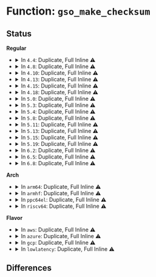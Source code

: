 # Function: <code>gso_make_checksum</code>

## Status
<b>Regular</b>
<ul>
<li>
<details>
<summary>In <code>4.4</code>: Duplicate, Full Inline ⚠️</summary>

**Collision:** Static Duplication

**Inline:** Full

**Transformation:** False

**Instances:**

```
In net/ipv4/tcp_offload.c (ffffffff8178335c)
Location: include/linux/skbuff.h:3485
Inline: True
Inline callers:
  - net/ipv4/tcp_offload.c:tcp_gso_segment
  - net/ipv4/tcp_offload.c:tcp_gso_segment
```
```
In net/ipv4/udp_offload.c (ffffffff8178b1af)
Location: include/linux/skbuff.h:3485
Inline: True
Inline callers:
  - net/ipv4/udp_offload.c:skb_udp_tunnel_segment
```
```
In net/ipv4/gre_offload.c (ffffffff817a5292)
Location: include/linux/skbuff.h:3485
Inline: True
Inline callers:
  - net/ipv4/gre_offload.c:gre_gso_segment
```
</details>
</li>
<li>
<details>
<summary>In <code>4.8</code>: Duplicate, Full Inline ⚠️</summary>

**Collision:** Static Duplication

**Inline:** Full

**Transformation:** False

**Instances:**

```
In net/ipv4/tcp_offload.c (ffffffff817f09ca)
Location: include/linux/skbuff.h:3706
Inline: True
Inline callers:
  - net/ipv4/tcp_offload.c:tcp_gso_segment
  - net/ipv4/tcp_offload.c:tcp_gso_segment
```
```
In net/ipv4/udp_offload.c (ffffffff817f8a3f)
Location: include/linux/skbuff.h:3706
Inline: True
Inline callers:
  - net/ipv4/udp_offload.c:skb_udp_tunnel_segment
```
```
In net/ipv4/gre_offload.c (ffffffff81812c5e)
Location: include/linux/skbuff.h:3706
Inline: True
Inline callers:
  - net/ipv4/gre_offload.c:gre_gso_segment
```
</details>
</li>
<li>
<details>
<summary>In <code>4.10</code>: Duplicate, Full Inline ⚠️</summary>

**Collision:** Static Duplication

**Inline:** Full

**Transformation:** False

**Instances:**

```
In net/ipv4/tcp_offload.c (ffffffff8182174f)
Location: include/linux/skbuff.h:3758
Inline: True
Inline callers:
  - net/ipv4/tcp_offload.c:tcp_gso_segment
  - net/ipv4/tcp_offload.c:tcp_gso_segment
```
```
In net/ipv4/udp_offload.c (ffffffff8182991b)
Location: include/linux/skbuff.h:3758
Inline: True
Inline callers:
  - net/ipv4/udp_offload.c:skb_udp_tunnel_segment
```
```
In net/ipv4/gre_offload.c (ffffffff8184416a)
Location: include/linux/skbuff.h:3758
Inline: True
Inline callers:
  - net/ipv4/gre_offload.c:gre_gso_segment
```
</details>
</li>
<li>
<details>
<summary>In <code>4.13</code>: Duplicate, Full Inline ⚠️</summary>

**Collision:** Static Duplication

**Inline:** Full

**Transformation:** False

**Instances:**

```
In net/ipv4/tcp_offload.c (ffffffff8184242e)
Location: include/linux/skbuff.h:3822
Inline: True
Inline callers:
  - net/ipv4/tcp_offload.c:tcp_gso_segment
  - net/ipv4/tcp_offload.c:tcp_gso_segment
```
```
In net/ipv4/udp_offload.c (ffffffff8184a8f8)
Location: include/linux/skbuff.h:3822
Inline: True
Inline callers:
  - net/ipv4/udp_offload.c:skb_udp_tunnel_segment
```
```
In net/ipv4/gre_offload.c (ffffffff8186597b)
Location: include/linux/skbuff.h:3822
Inline: True
Inline callers:
  - net/ipv4/gre_offload.c:gre_gso_segment
```
</details>
</li>
<li>
<details>
<summary>In <code>4.15</code>: Duplicate, Full Inline ⚠️</summary>

**Collision:** Static Duplication

**Inline:** Full

**Transformation:** False

**Instances:**

```
In net/ipv4/tcp_offload.c (ffffffff818c1cfa)
Location: include/linux/skbuff.h:4013
Inline: True
Inline callers:
  - net/ipv4/tcp_offload.c:tcp_gso_segment
  - net/ipv4/tcp_offload.c:tcp_gso_segment
```
```
In net/ipv4/udp_offload.c (ffffffff818ca578)
Location: include/linux/skbuff.h:4013
Inline: True
Inline callers:
  - net/ipv4/udp_offload.c:skb_udp_tunnel_segment
```
```
In net/ipv4/gre_offload.c (ffffffff818e5abf)
Location: include/linux/skbuff.h:4013
Inline: True
Inline callers:
  - net/ipv4/gre_offload.c:gre_gso_segment
```
</details>
</li>
<li>
<details>
<summary>In <code>4.18</code>: Duplicate, Full Inline ⚠️</summary>

**Collision:** Static Duplication

**Inline:** Full

**Transformation:** False

**Instances:**

```
In net/ipv4/tcp_offload.c (ffffffff819179ca)
Location: include/linux/skbuff.h:4023
Inline: True
Inline callers:
  - net/ipv4/tcp_offload.c:tcp_gso_segment
  - net/ipv4/tcp_offload.c:tcp_gso_segment
```
```
In net/ipv4/udp_offload.c (ffffffff81920e59)
Location: include/linux/skbuff.h:4023
Inline: True
Inline callers:
  - net/ipv4/udp_offload.c:__udp_gso_segment
  - net/ipv4/udp_offload.c:__udp_gso_segment
  - net/ipv4/udp_offload.c:skb_udp_tunnel_segment
```
```
In net/ipv4/gre_offload.c (ffffffff8193c415)
Location: include/linux/skbuff.h:4023
Inline: True
Inline callers:
  - net/ipv4/gre_offload.c:gre_gso_segment
```
</details>
</li>
<li>
<details>
<summary>In <code>5.0</code>: Duplicate, Full Inline ⚠️</summary>

**Collision:** Static Duplication

**Inline:** Full

**Transformation:** False

**Instances:**

```
In net/ipv4/tcp_offload.c (ffffffff81946101)
Location: include/linux/skbuff.h:4186
Inline: True
Inline callers:
  - net/ipv4/tcp_offload.c:tcp_gso_segment
  - net/ipv4/tcp_offload.c:tcp_gso_segment
```
```
In net/ipv4/udp_offload.c (ffffffff8194f9c6)
Location: include/linux/skbuff.h:4186
Inline: True
Inline callers:
  - net/ipv4/udp_offload.c:__udp_gso_segment
  - net/ipv4/udp_offload.c:__udp_gso_segment
  - net/ipv4/udp_offload.c:skb_udp_tunnel_segment
```
```
In net/ipv4/gre_offload.c (ffffffff8196c10c)
Location: include/linux/skbuff.h:4186
Inline: True
Inline callers:
  - net/ipv4/gre_offload.c:gre_gso_segment
```
</details>
</li>
<li>
<details>
<summary>In <code>5.3</code>: Duplicate, Full Inline ⚠️</summary>

**Collision:** Static Duplication

**Inline:** Full

**Transformation:** False

**Instances:**

```
In net/ipv4/tcp_offload.c (ffffffff819aa740)
Location: include/linux/skbuff.h:4293
Inline: True
Inline callers:
  - net/ipv4/tcp_offload.c:tcp_gso_segment
  - net/ipv4/tcp_offload.c:tcp_gso_segment
```
```
In net/ipv4/udp_offload.c (ffffffff819b423f)
Location: include/linux/skbuff.h:4293
Inline: True
Inline callers:
  - net/ipv4/udp_offload.c:__udp_gso_segment
  - net/ipv4/udp_offload.c:__udp_gso_segment
  - net/ipv4/udp_offload.c:skb_udp_tunnel_segment
```
```
In net/ipv4/gre_offload.c (ffffffff819d2e5d)
Location: include/linux/skbuff.h:4293
Inline: True
Inline callers:
  - net/ipv4/gre_offload.c:gre_gso_segment
```
</details>
</li>
<li>
<details>
<summary>In <code>5.4</code>: Duplicate, Full Inline ⚠️</summary>

**Collision:** Static Duplication

**Inline:** Full

**Transformation:** False

**Instances:**

```
In net/ipv4/tcp_offload.c (ffffffff819e1416)
Location: include/linux/skbuff.h:4377
Inline: True
Inline callers:
  - net/ipv4/tcp_offload.c:tcp_gso_segment
  - net/ipv4/tcp_offload.c:tcp_gso_segment
```
```
In net/ipv4/udp_offload.c (ffffffff819eaf6f)
Location: include/linux/skbuff.h:4377
Inline: True
Inline callers:
  - net/ipv4/udp_offload.c:__udp_gso_segment
  - net/ipv4/udp_offload.c:__udp_gso_segment
  - net/ipv4/udp_offload.c:skb_udp_tunnel_segment
```
```
In net/ipv4/gre_offload.c (ffffffff81a099cf)
Location: include/linux/skbuff.h:4377
Inline: True
Inline callers:
  - net/ipv4/gre_offload.c:gre_gso_segment
```
</details>
</li>
<li>
<details>
<summary>In <code>5.8</code>: Duplicate, Full Inline ⚠️</summary>

**Collision:** Static Duplication

**Inline:** Full

**Transformation:** False

**Instances:**

```
In net/ipv4/tcp_offload.c (ffffffff81acea56)
Location: include/linux/skbuff.h:4417
Inline: True
Inline callers:
  - net/ipv4/tcp_offload.c:tcp_gso_segment
  - net/ipv4/tcp_offload.c:tcp_gso_segment
```
```
In net/ipv4/udp_offload.c (ffffffff81ad8bee)
Location: include/linux/skbuff.h:4417
Inline: True
Inline callers:
  - net/ipv4/udp_offload.c:__udp_gso_segment
  - net/ipv4/udp_offload.c:__udp_gso_segment
  - net/ipv4/udp_offload.c:__skb_udp_tunnel_segment
```
```
In net/ipv4/gre_offload.c (ffffffff81afa13f)
Location: include/linux/skbuff.h:4417
Inline: True
Inline callers:
  - net/ipv4/gre_offload.c:gre_gso_segment
```
</details>
</li>
<li>
<details>
<summary>In <code>5.11</code>: Duplicate, Full Inline ⚠️</summary>

**Collision:** Static Duplication

**Inline:** Full

**Transformation:** False

**Instances:**

```
In net/ipv4/tcp_offload.c (ffffffff81adaa76)
Location: include/linux/skbuff.h:4446
Inline: True
Inline callers:
  - net/ipv4/tcp_offload.c:tcp_gso_segment
  - net/ipv4/tcp_offload.c:tcp_gso_segment
```
```
In net/ipv4/udp_offload.c (ffffffff81ae5108)
Location: include/linux/skbuff.h:4446
Inline: True
Inline callers:
  - net/ipv4/udp_offload.c:__udp_gso_segment
  - net/ipv4/udp_offload.c:__udp_gso_segment
  - net/ipv4/udp_offload.c:__skb_udp_tunnel_segment
```
```
In net/ipv4/gre_offload.c (ffffffff81b077cf)
Location: include/linux/skbuff.h:4446
Inline: True
Inline callers:
  - net/ipv4/gre_offload.c:gre_gso_segment
```
</details>
</li>
<li>
<details>
<summary>In <code>5.13</code>: Duplicate, Full Inline ⚠️</summary>

**Collision:** Static Duplication

**Inline:** Full

**Transformation:** False

**Instances:**

```
In net/ipv4/tcp_offload.c (ffffffff81ac5a33)
Location: include/linux/skbuff.h:4510
Inline: True
Inline callers:
  - net/ipv4/tcp_offload.c:tcp_gso_segment
  - net/ipv4/tcp_offload.c:tcp_gso_segment
```
```
In net/ipv4/udp_offload.c (ffffffff81ad02bd)
Location: include/linux/skbuff.h:4510
Inline: True
Inline callers:
  - net/ipv4/udp_offload.c:__udp_gso_segment
  - net/ipv4/udp_offload.c:__udp_gso_segment
  - net/ipv4/udp_offload.c:__skb_udp_tunnel_segment
```
```
In net/ipv4/gre_offload.c (ffffffff81af30cb)
Location: include/linux/skbuff.h:4510
Inline: True
Inline callers:
  - net/ipv4/gre_offload.c:gre_gso_segment
```
</details>
</li>
<li>
<details>
<summary>In <code>5.15</code>: Duplicate, Full Inline ⚠️</summary>

**Collision:** Static Duplication

**Inline:** Full

**Transformation:** False

**Instances:**

```
In net/ipv4/tcp_offload.c (ffffffff81b84243)
Location: include/linux/skbuff.h:4549
Inline: True
Inline callers:
  - net/ipv4/tcp_offload.c:tcp_gso_segment
  - net/ipv4/tcp_offload.c:tcp_gso_segment
```
```
In net/ipv4/udp_offload.c (ffffffff81b8ecdb)
Location: include/linux/skbuff.h:4549
Inline: True
Inline callers:
  - net/ipv4/udp_offload.c:__udp_gso_segment
  - net/ipv4/udp_offload.c:__udp_gso_segment
  - net/ipv4/udp_offload.c:__skb_udp_tunnel_segment
```
```
In net/ipv4/gre_offload.c (ffffffff81bb35db)
Location: include/linux/skbuff.h:4549
Inline: True
Inline callers:
  - net/ipv4/gre_offload.c:gre_gso_segment
```
</details>
</li>
<li>
<details>
<summary>In <code>5.19</code>: Duplicate, Full Inline ⚠️</summary>

**Collision:** Static Duplication

**Inline:** Full

**Transformation:** False

**Instances:**

```
In net/ipv4/tcp_offload.c (ffffffff81d14a85)
Location: include/linux/skbuff.h:4971
Inline: True
Inline callers:
  - net/ipv4/tcp_offload.c:tcp_gso_segment
  - net/ipv4/tcp_offload.c:tcp_gso_segment
```
```
In net/ipv4/udp_offload.c (ffffffff81d1f9ea)
Location: include/linux/skbuff.h:4971
Inline: True
Inline callers:
  - net/ipv4/udp_offload.c:__udp_gso_segment
  - net/ipv4/udp_offload.c:__udp_gso_segment
  - net/ipv4/udp_offload.c:__skb_udp_tunnel_segment
```
```
In net/ipv4/gre_offload.c (ffffffff81d46dfb)
Location: include/linux/skbuff.h:4971
Inline: True
Inline callers:
  - net/ipv4/gre_offload.c:gre_gso_segment
```
</details>
</li>
<li>
<details>
<summary>In <code>6.2</code>: Duplicate, Full Inline ⚠️</summary>

**Collision:** Static Duplication

**Inline:** Full

**Transformation:** False

**Instances:**

```
In net/ipv4/tcp_offload.c (ffffffff81edabc5)
Location: include/linux/skbuff.h:4867
Inline: True
Inline callers:
  - net/ipv4/tcp_offload.c:tcp_gso_segment
  - net/ipv4/tcp_offload.c:tcp_gso_segment
```
```
In net/ipv4/udp_offload.c (ffffffff81ee6bda)
Location: include/linux/skbuff.h:4867
Inline: True
Inline callers:
  - net/ipv4/udp_offload.c:__udp_gso_segment
  - net/ipv4/udp_offload.c:__udp_gso_segment
  - net/ipv4/udp_offload.c:__skb_udp_tunnel_segment
```
```
In net/ipv4/gre_offload.c (ffffffff81f1064b)
Location: include/linux/skbuff.h:4867
Inline: True
Inline callers:
  - net/ipv4/gre_offload.c:gre_gso_segment
```
</details>
</li>
<li>
<details>
<summary>In <code>6.5</code>: Duplicate, Full Inline ⚠️</summary>

**Collision:** Static Duplication

**Inline:** Full

**Transformation:** False

**Instances:**

```
In net/ipv4/tcp_offload.c (ffffffff81f39ca2)
Location: include/net/gso.h:65
Inline: True
Inline callers:
  - net/ipv4/tcp_offload.c:tcp_gso_segment
  - net/ipv4/tcp_offload.c:tcp_gso_segment
```
```
In net/ipv4/udp_offload.c (ffffffff81f4642f)
Location: include/net/gso.h:65
Inline: True
Inline callers:
  - net/ipv4/udp_offload.c:__udp_gso_segment
  - net/ipv4/udp_offload.c:__udp_gso_segment
  - net/ipv4/udp_offload.c:__skb_udp_tunnel_segment
```
```
In net/ipv4/gre_offload.c (ffffffff81f70337)
Location: include/net/gso.h:65
Inline: True
Inline callers:
  - net/ipv4/gre_offload.c:gre_gso_segment
```
</details>
</li>
<li>
<details>
<summary>In <code>6.8</code>: Duplicate, Full Inline ⚠️</summary>

**Collision:** Static Duplication

**Inline:** Full

**Transformation:** False

**Instances:**

```
In net/ipv4/tcp_offload.c (ffffffff81fffd92)
Location: include/net/gso.h:65
Inline: True
Inline callers:
  - net/ipv4/tcp_offload.c:tcp_gso_segment
  - net/ipv4/tcp_offload.c:tcp_gso_segment
```
```
In net/ipv4/udp_offload.c (ffffffff8200c56f)
Location: include/net/gso.h:65
Inline: True
Inline callers:
  - net/ipv4/udp_offload.c:__udp_gso_segment
  - net/ipv4/udp_offload.c:__udp_gso_segment
  - net/ipv4/udp_offload.c:__skb_udp_tunnel_segment
```
```
In net/ipv4/gre_offload.c (ffffffff82036a67)
Location: include/net/gso.h:65
Inline: True
Inline callers:
  - net/ipv4/gre_offload.c:gre_gso_segment
```
</details>
</li>
</ul>
<b>Arch</b>
<ul>
<li>
<details>
<summary>In <code>arm64</code>: Duplicate, Full Inline ⚠️</summary>

**Collision:** Static Duplication

**Inline:** Full

**Transformation:** False

**Instances:**

```
In net/ipv4/tcp_offload.c (ffff800010c953f0)
Location: include/linux/skbuff.h:4377
Inline: True
Inline callers:
  - net/ipv4/tcp_offload.c:tcp_gso_segment
  - net/ipv4/tcp_offload.c:tcp_gso_segment
```
```
In net/ipv4/udp_offload.c (ffff800010ca0af8)
Location: include/linux/skbuff.h:4377
Inline: True
Inline callers:
  - net/ipv4/udp_offload.c:__udp_gso_segment
  - net/ipv4/udp_offload.c:__udp_gso_segment
  - net/ipv4/udp_offload.c:__skb_udp_tunnel_segment
```
```
In net/ipv4/gre_offload.c (ffff800010cc2c8c)
Location: include/linux/skbuff.h:4377
Inline: True
Inline callers:
  - net/ipv4/gre_offload.c:gre_gso_segment
```
</details>
</li>
<li>
<details>
<summary>In <code>armhf</code>: Duplicate, Full Inline ⚠️</summary>

**Collision:** Static Duplication

**Inline:** Full

**Transformation:** False

**Instances:**

```
In net/ipv4/tcp_offload.c (c0da3b50)
Location: include/linux/skbuff.h:4377
Inline: True
Inline callers:
  - net/ipv4/tcp_offload.c:tcp_gso_segment
  - net/ipv4/tcp_offload.c:tcp_gso_segment
```
```
In net/ipv4/udp_offload.c (c0dadca8)
Location: include/linux/skbuff.h:4377
Inline: True
Inline callers:
  - net/ipv4/udp_offload.c:__udp_gso_segment
  - net/ipv4/udp_offload.c:__udp_gso_segment
  - net/ipv4/udp_offload.c:skb_udp_tunnel_segment
```
```
In net/ipv4/gre_offload.c (c0dce54c)
Location: include/linux/skbuff.h:4377
Inline: True
Inline callers:
  - net/ipv4/gre_offload.c:gre_gso_segment
```
</details>
</li>
<li>
<details>
<summary>In <code>ppc64el</code>: Duplicate, Full Inline ⚠️</summary>

**Collision:** Static Duplication

**Inline:** Full

**Transformation:** False

**Instances:**

```
In net/ipv4/tcp_offload.c (c000000000da63dc)
Location: include/linux/skbuff.h:4377
Inline: True
Inline callers:
  - net/ipv4/tcp_offload.c:tcp_gso_segment
  - net/ipv4/tcp_offload.c:tcp_gso_segment
```
```
In net/ipv4/udp_offload.c (c000000000db3450)
Location: include/linux/skbuff.h:4377
Inline: True
Inline callers:
  - net/ipv4/udp_offload.c:__udp_gso_segment
  - net/ipv4/udp_offload.c:__udp_gso_segment
  - net/ipv4/udp_offload.c:__skb_udp_tunnel_segment
```
```
In net/ipv4/gre_offload.c (c000000000ddebf0)
Location: include/linux/skbuff.h:4377
Inline: True
Inline callers:
  - net/ipv4/gre_offload.c:gre_gso_segment
```
</details>
</li>
<li>
<details>
<summary>In <code>riscv64</code>: Duplicate, Full Inline ⚠️</summary>

**Collision:** Static Duplication

**Inline:** Full

**Transformation:** False

**Instances:**

```
In net/ipv4/tcp_offload.c (ffffffe0007f4694)
Location: include/linux/skbuff.h:4377
Inline: True
Inline callers:
  - net/ipv4/tcp_offload.c:tcp_gso_segment
  - net/ipv4/tcp_offload.c:tcp_gso_segment
```
```
In net/ipv4/udp_offload.c (ffffffe0007fd17a)
Location: include/linux/skbuff.h:4377
Inline: True
Inline callers:
  - net/ipv4/udp_offload.c:__udp_gso_segment
  - net/ipv4/udp_offload.c:__udp_gso_segment
  - net/ipv4/udp_offload.c:__skb_udp_tunnel_segment
```
```
In net/ipv4/gre_offload.c (ffffffe00081807a)
Location: include/linux/skbuff.h:4377
Inline: True
Inline callers:
  - net/ipv4/gre_offload.c:gre_gso_segment
```
</details>
</li>
</ul>
<b>Flavor</b>
<ul>
<li>
<details>
<summary>In <code>aws</code>: Duplicate, Full Inline ⚠️</summary>

**Collision:** Static Duplication

**Inline:** Full

**Transformation:** False

**Instances:**

```
In net/ipv4/tcp_offload.c (ffffffff81981286)
Location: include/linux/skbuff.h:4377
Inline: True
Inline callers:
  - net/ipv4/tcp_offload.c:tcp_gso_segment
  - net/ipv4/tcp_offload.c:tcp_gso_segment
```
```
In net/ipv4/udp_offload.c (ffffffff8198addf)
Location: include/linux/skbuff.h:4377
Inline: True
Inline callers:
  - net/ipv4/udp_offload.c:__udp_gso_segment
  - net/ipv4/udp_offload.c:__udp_gso_segment
  - net/ipv4/udp_offload.c:skb_udp_tunnel_segment
```
```
In net/ipv4/gre_offload.c (ffffffff819a976f)
Location: include/linux/skbuff.h:4377
Inline: True
Inline callers:
  - net/ipv4/gre_offload.c:gre_gso_segment
```
</details>
</li>
<li>
<details>
<summary>In <code>azure</code>: Duplicate, Full Inline ⚠️</summary>

**Collision:** Static Duplication

**Inline:** Full

**Transformation:** False

**Instances:**

```
In net/ipv4/tcp_offload.c (ffffffff8193ad46)
Location: include/linux/skbuff.h:4377
Inline: True
Inline callers:
  - net/ipv4/tcp_offload.c:tcp_gso_segment
  - net/ipv4/tcp_offload.c:tcp_gso_segment
```
```
In net/ipv4/udp_offload.c (ffffffff8194489f)
Location: include/linux/skbuff.h:4377
Inline: True
Inline callers:
  - net/ipv4/udp_offload.c:__udp_gso_segment
  - net/ipv4/udp_offload.c:__udp_gso_segment
  - net/ipv4/udp_offload.c:skb_udp_tunnel_segment
```
```
In net/ipv4/gre_offload.c (ffffffff8196322f)
Location: include/linux/skbuff.h:4377
Inline: True
Inline callers:
  - net/ipv4/gre_offload.c:gre_gso_segment
```
</details>
</li>
<li>
<details>
<summary>In <code>gcp</code>: Duplicate, Full Inline ⚠️</summary>

**Collision:** Static Duplication

**Inline:** Full

**Transformation:** False

**Instances:**

```
In net/ipv4/tcp_offload.c (ffffffff819eba56)
Location: include/linux/skbuff.h:4377
Inline: True
Inline callers:
  - net/ipv4/tcp_offload.c:tcp_gso_segment
  - net/ipv4/tcp_offload.c:tcp_gso_segment
```
```
In net/ipv4/udp_offload.c (ffffffff819f55af)
Location: include/linux/skbuff.h:4377
Inline: True
Inline callers:
  - net/ipv4/udp_offload.c:__udp_gso_segment
  - net/ipv4/udp_offload.c:__udp_gso_segment
  - net/ipv4/udp_offload.c:skb_udp_tunnel_segment
```
```
In net/ipv4/gre_offload.c (ffffffff81a1400f)
Location: include/linux/skbuff.h:4377
Inline: True
Inline callers:
  - net/ipv4/gre_offload.c:gre_gso_segment
```
</details>
</li>
<li>
<details>
<summary>In <code>lowlatency</code>: Duplicate, Full Inline ⚠️</summary>

**Collision:** Static Duplication

**Inline:** Full

**Transformation:** False

**Instances:**

```
In net/ipv4/tcp_offload.c (ffffffff819f5906)
Location: include/linux/skbuff.h:4377
Inline: True
Inline callers:
  - net/ipv4/tcp_offload.c:tcp_gso_segment
  - net/ipv4/tcp_offload.c:tcp_gso_segment
```
```
In net/ipv4/udp_offload.c (ffffffff819ff7af)
Location: include/linux/skbuff.h:4377
Inline: True
Inline callers:
  - net/ipv4/udp_offload.c:__udp_gso_segment
  - net/ipv4/udp_offload.c:__udp_gso_segment
  - net/ipv4/udp_offload.c:skb_udp_tunnel_segment
```
```
In net/ipv4/gre_offload.c (ffffffff81a1e9ff)
Location: include/linux/skbuff.h:4377
Inline: True
Inline callers:
  - net/ipv4/gre_offload.c:gre_gso_segment
```
</details>
</li>
</ul>

## Differences
